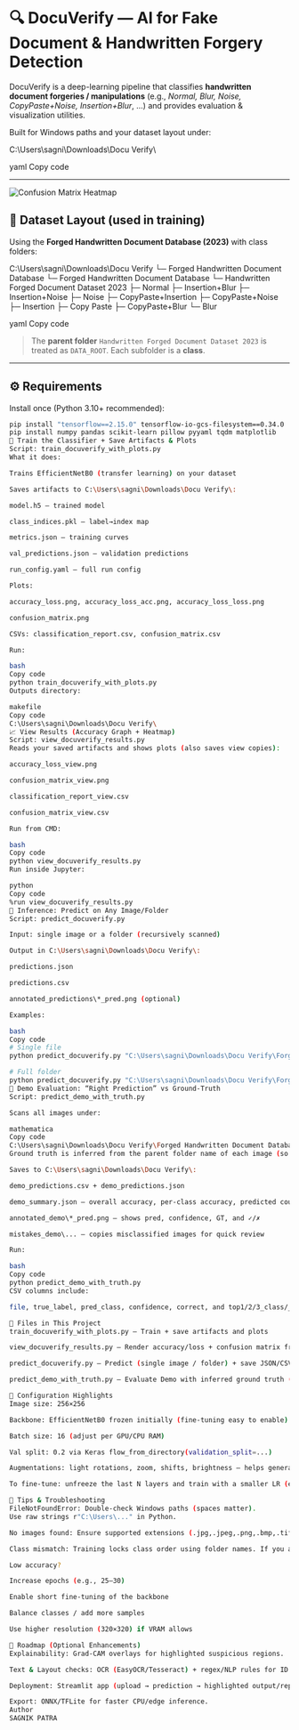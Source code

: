 # 🔍 DocuVerify — AI for Fake Document & Handwritten Forgery Detection

DocuVerify is a deep-learning pipeline that classifies **handwritten document forgeries / manipulations** (e.g., *Normal, Blur, Noise, CopyPaste+Noise, Insertion+Blur*, …) and provides evaluation & visualization utilities.

Built for Windows paths and your dataset layout under:

C:\Users\sagni\Downloads\Docu Verify\

yaml
Copy code

---
![Confusion Matrix Heatmap](confusion_matrix.png)
## 📂 Dataset Layout (used in training)

Using the **Forged Handwritten Document Database (2023)** with class folders:

C:\Users\sagni\Downloads\Docu Verify
└─ Forged Handwritten Document Database
└─ Forged Handwritten Document Database
└─ Handwritten Forged Document Dataset 2023
├─ Normal
├─ Insertion+Blur
├─ Insertion+Noise
├─ Noise
├─ CopyPaste+Insertion
├─ CopyPaste+Noise
├─ Insertion
├─ Copy Paste
├─ CopyPaste+Blur
└─ Blur

yaml
Copy code

> The **parent folder** `Handwritten Forged Document Dataset 2023` is treated as `DATA_ROOT`. Each subfolder is a **class**.

---

## ⚙️ Requirements

Install once (Python 3.10+ recommended):

```bash
pip install "tensorflow==2.15.0" tensorflow-io-gcs-filesystem==0.34.0
pip install numpy pandas scikit-learn pillow pyyaml tqdm matplotlib
🚀 Train the Classifier + Save Artifacts & Plots
Script: train_docuverify_with_plots.py
What it does:

Trains EfficientNetB0 (transfer learning) on your dataset

Saves artifacts to C:\Users\sagni\Downloads\Docu Verify\:

model.h5 — trained model

class_indices.pkl — label→index map

metrics.json — training curves

val_predictions.json — validation predictions

run_config.yaml — full run config

Plots:

accuracy_loss.png, accuracy_loss_acc.png, accuracy_loss_loss.png

confusion_matrix.png

CSVs: classification_report.csv, confusion_matrix.csv

Run:

bash
Copy code
python train_docuverify_with_plots.py
Outputs directory:

makefile
Copy code
C:\Users\sagni\Downloads\Docu Verify\
📈 View Results (Accuracy Graph + Heatmap)
Script: view_docuverify_results.py
Reads your saved artifacts and shows plots (also saves view copies):

accuracy_loss_view.png

confusion_matrix_view.png

classification_report_view.csv

confusion_matrix_view.csv

Run from CMD:

bash
Copy code
python view_docuverify_results.py
Run inside Jupyter:

python
Copy code
%run view_docuverify_results.py
🔮 Inference: Predict on Any Image/Folder
Script: predict_docuverify.py

Input: single image or a folder (recursively scanned)

Output in C:\Users\sagni\Downloads\Docu Verify\:

predictions.json

predictions.csv

annotated_predictions\*_pred.png (optional)

Examples:

bash
Copy code
# Single file
python predict_docuverify.py "C:\Users\sagni\Downloads\Docu Verify\Forged Handwritten Document Database\...\sample.jpg"

# Full folder
python predict_docuverify.py "C:\Users\sagni\Downloads\Docu Verify\Forged Handwritten Document Database\...\SomeSet" 
🧪 Demo Evaluation: “Right Prediction” vs Ground-Truth
Script: predict_demo_with_truth.py

Scans all images under:

mathematica
Copy code
C:\Users\sagni\Downloads\Docu Verify\Forged Handwritten Document Database\Forged Handwritten Document Database\Handwritten Forged Document Dataset 2023\Demo
Ground truth is inferred from the parent folder name of each image (so organize Demo like Demo\<TrueClass>\image.png).

Saves to C:\Users\sagni\Downloads\Docu Verify\:

demo_predictions.csv + demo_predictions.json

demo_summary.json — overall accuracy, per-class accuracy, predicted counts

annotated_demo\*_pred.png — shows pred, confidence, GT, and ✓/✗

mistakes_demo\... — copies misclassified images for quick review

Run:

bash
Copy code
python predict_demo_with_truth.py
CSV columns include:

file, true_label, pred_class, confidence, correct, and top1/2/3_class/_p

📁 Files in This Project
train_docuverify_with_plots.py — Train + save artifacts and plots

view_docuverify_results.py — Render accuracy/loss + confusion matrix from saved artifacts

predict_docuverify.py — Predict (single image / folder) + save JSON/CSV (+ annotate)

predict_demo_with_truth.py — Evaluate Demo with inferred ground truth (+ mistakes folder)

🔧 Configuration Highlights
Image size: 256×256

Backbone: EfficientNetB0 frozen initially (fine-tuning easy to enable)

Batch size: 16 (adjust per GPU/CPU RAM)

Val split: 0.2 via Keras flow_from_directory(validation_split=...)

Augmentations: light rotations, zoom, shifts, brightness — helps generalize scans/photos

To fine-tune: unfreeze the last N layers and train with a smaller LR (e.g., 1e-4) after initial convergence.

🧭 Tips & Troubleshooting
FileNotFoundError: Double-check Windows paths (spaces matter).
Use raw strings r"C:\Users\..." in Python.

No images found: Ensure supported extensions (.jpg,.jpeg,.png,.bmp,.tif,.tiff,.webp) exist.

Class mismatch: Training locks class order using folder names. If you add/remove classes, retrain.

Low accuracy?

Increase epochs (e.g., 25–30)

Enable short fine-tuning of the backbone

Balance classes / add more samples

Use higher resolution (320×320) if VRAM allows

🧱 Roadmap (Optional Enhancements)
Explainability: Grad-CAM overlays for highlighted suspicious regions.

Text & Layout checks: OCR (EasyOCR/Tesseract) + regex/NLP rules for ID numbers, dates.

Deployment: Streamlit app (upload → prediction → highlighted output/report).

Export: ONNX/TFLite for faster CPU/edge inference.
Author
SAGNIK PATRA

